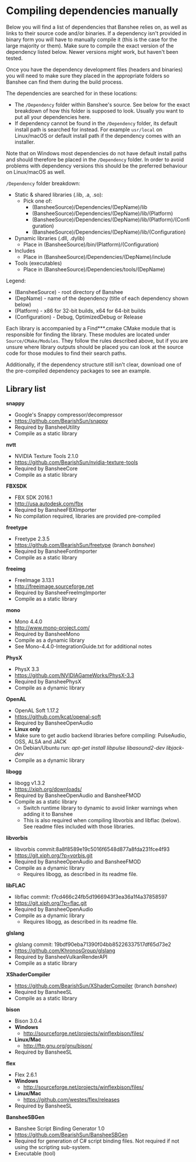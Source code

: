 # Compiling dependencies manually

Below you will find a list of dependencies that Banshee relies on, as well as links to their source code and/or binaries. If a dependency isn't provided in binary form you will have to manually compile it (this is the case for the large majority or them). Make sure to compile the exact version of the dependency listed below. Newer versions *might* work, but haven't been tested. 

Once you have the dependency development files (headers and binaries) you will need to make sure they placed in the appropriate folders so Banshee can find them during the build process. 

The dependencies are searched for in these locations:
- The `/Dependency` folder within Banshee's source. See below for the exact breakdown of how this folder is supposed to look. Usually you want to put all your dependencies here.
- If dependency cannot be found in the `/Dependency` folder, its default install path is searched for instead. For example `usr/local` on Linux/macOS or default install path if the dependency comes with an installer. 

Note that on Windows most dependencies do not have default install paths and should therefore be placed in the `/Dependency` folder. In order to avoid problems with dependency versions this should be the preferred behaviour on Linux/macOS as well. 

`/Dependency` folder breakdown:
- Static & shared libraries (.lib, .a, .so): 
  - Pick one of:
    - (BansheeSource)/Dependencies/(DepName)/lib
	- (BansheeSource)/Dependencies/(DepName)/lib/(Platform)
	- (BansheeSource)/Dependencies/(DepName)/lib/(Platform)/(Configuration)
	- (BansheeSource)/Dependencies/(DepName)/lib/(Configuration)
- Dynamic libraries (.dll, .dylib)
  - Place in (BansheeSource)/bin/(Platform)/(Configuration)
- Includes
  - Place in (BansheeSource)/Dependencies/(DepName)/include
- Tools (executables)
  - Place in (BansheeSource)/Dependencies/tools/(DepName)  
  
Legend:
- (BansheeSource) - root directory of Banshee
- (DepName) - name of the dependency (title of each dependency shown below)
- (Platform) - x86 for 32-bit builds, x64 for 64-bit builds
- (Configuration) - Debug, OptimizedDebug or Release  
  
Each library is accompanied by a Find***.cmake CMake module that is responsible for finding the library. These modules are located under `Source/CMake/Modules`. They follow the rules described above, but if you are unsure where library outputs should be placed you can look at the source code for those modules to find their search paths.
   
Additionally, if the dependency structure still isn't clear, download one of the pre-compiled dependency packages to see an example.  
      
## Library list 
	  
**snappy**
- Google's Snappy compressor/decompressor
- https://github.com/BearishSun/snappy
- Required by BansheeUtility
- Compile as a static library
	  
**nvtt**
- NVIDIA Texture Tools 2.1.0
- https://github.com/BearishSun/nvidia-texture-tools
- Required by BansheeCore
- Compile as a static library
 
**FBXSDK**
- FBX SDK 2016.1
- http://usa.autodesk.com/fbx
- Required by BansheeFBXImporter
- No compilation required, libraries are provided pre-compiled
 
**freetype**
- Freetype 2.3.5
- https://github.com/BearishSun/freetype (branch *banshee*)
- Required by BansheeFontImporter
- Compile as a static library
   
**freeimg**
- FreeImage 3.13.1
- http://freeimage.sourceforge.net
- Required by BansheeFreeImgImporter
- Compile as a static library
   
**mono**
- Mono 4.4.0
- http://www.mono-project.com/
- Required by BansheeMono
- Compile as a dynamic library
 - See Mono-4.4.0-IntegrationGuide.txt for additional notes
   
**PhysX**
- PhysX 3.3
- https://github.com/NVIDIAGameWorks/PhysX-3.3
- Required by BansheePhysX
- Compile as a dynamic library
	
**OpenAL**
- OpenAL Soft 1.17.2
- https://github.com/kcat/openal-soft
- Required by BansheeOpenAudio
- **Linux only**
 - Make sure to get audio backend libraries before compiling: PulseAudio, OSS, ALSA and JACK
 - On Debian/Ubuntu run: *apt-get install libpulse libasound2-dev libjack-dev* 
- Compile as a dynamic library
   
**libogg**
- libogg v1.3.2
- https://xiph.org/downloads/
- Required by BansheeOpenAudio and BansheeFMOD
- Compile as a static library
  - Switch runtime library to dynamic to avoid linker warnings when adding it to Banshee
  - This is also required when compiling libvorbis and libflac (below). See readme files included with those libraries.
  
**libvorbis**
- libvorbis commit:8a8f8589e19c5016f6548d877a8fda231fce4f93
- https://git.xiph.org/?p=vorbis.git
- Required by BansheeOpenAudio and BansheeFMOD
- Compile as a dynamic library
  - Requires libogg, as described in its readme file.
   
**libFLAC**
- libflac commit: f7cd466c24fb5d1966943f3ea36a1f4a37858597
- https://git.xiph.org/?p=flac.git
- Required by BansheeOpenAudio
- Compile as a dynamic library
  - Requires libogg, as described in its readme file.
   
**glslang**
- glslang commit: 19bdf90eba71390f04bb85226337517df65d73e2
- https://github.com/KhronosGroup/glslang
- Required by BansheeVulkanRenderAPI
- Compile as a static library
   
**XShaderCompiler**
- https://github.com/BearishSun/XShaderCompiler (branch *banshee*)
- Required by BansheeSL
- Compile as a static library
   
**bison**
- Bison 3.0.4
- **Windows**
  - http://sourceforge.net/projects/winflexbison/files/
- **Linux/Mac**
  - http://ftp.gnu.org/gnu/bison/
- Required by BansheeSL
   
**flex**
- Flex 2.6.1
- **Windows**
  - http://sourceforge.net/projects/winflexbison/files/
- **Linux/Mac**
  - https://github.com/westes/flex/releases
- Required by BansheeSL
	
**BansheeSBGen**
 - Banshee Script Binding Generator 1.0
 - https://github.com/BearishSun/BansheeSBGen
 - Required for generation of C# script binding files. Not required if not using the scripting sub-system.
 - Executable (tool)
